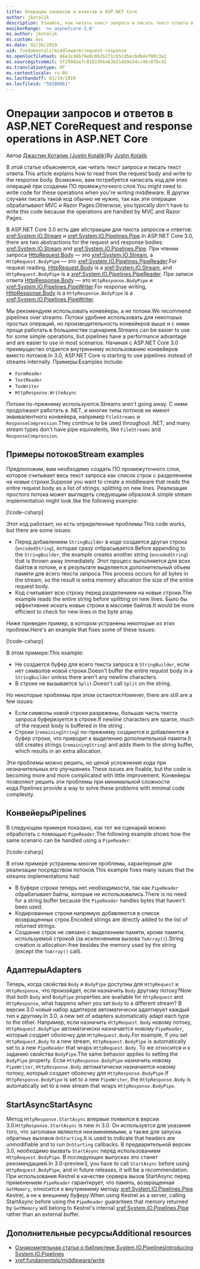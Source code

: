 ```yaml
---
title: Операции запросов и ответов в ASP.NET Core
author: jkotalik
description: Узнайте, как читать текст запроса и писать текст ответа в ASP.NET Core.
monikerRange: '>= aspnetcore-3.0'
ms.author: jkotalik
ms.custom: mvc
ms.date: 02/26/2019
uid: fundamentals/middleware/request-response
ms.openlocfilehash: b6e3cd4b79e0c062b271c65cd5ecbdb4ef80c3a1
ms.sourcegitcommit: 5f299daa7c8102d56a63b214b9a34cc4bc87bc42
ms.translationtype: HT
ms.contentlocale: ru-RU
ms.lasthandoff: 03/19/2019
ms.locfileid: "58208061"
---
```

# <a name="request-and-response-operations-in-aspnet-core"></a><span data-ttu-id="bf878-103">Операции запросов и ответов в ASP.NET Core</span><span class="sxs-lookup"><span data-stu-id="bf878-103">Request and response operations in ASP.NET Core</span></span>

<span data-ttu-id="bf878-104">Автор [Джастин Коталик (Justin Kotalik)](https://github.com/jkotalik)</span><span class="sxs-lookup"><span data-stu-id="bf878-104">By [Justin Kotalik](https://github.com/jkotalik)</span></span>

<span data-ttu-id="bf878-105">В этой статье объясняется, как читать текст запроса и писать текст ответа.</span><span class="sxs-lookup"><span data-stu-id="bf878-105">This article explains how to read from the request body and write to the response body.</span></span> <span data-ttu-id="bf878-106">Возможно, вам потребуется написать код для этих операций при создании ПО промежуточного слоя.</span><span class="sxs-lookup"><span data-stu-id="bf878-106">You might need to write code for these operations when you're writing middleware.</span></span> <span data-ttu-id="bf878-107">В других случаях писать такой код обычно не нужно, так как эти операции обрабатывают MVC и Razor Pages.</span><span class="sxs-lookup"><span data-stu-id="bf878-107">Otherwise, you typically don't have to write this code because the operations are handled by MVC and Razor Pages.</span></span>

<span data-ttu-id="bf878-108">В ASP.NET Core 3.0 есть две абстракции для текста запросов и ответов: <xref:System.IO.Stream> и <xref:System.IO.Pipelines.Pipe>.</span><span class="sxs-lookup"><span data-stu-id="bf878-108">In ASP.NET Core 3.0, there are two abstractions for the request and response bodies: <xref:System.IO.Stream> and <xref:System.IO.Pipelines.Pipe>.</span></span> <span data-ttu-id="bf878-109">При чтении запроса [HttpRequest.Body](xref:Microsoft.AspNetCore.Http.HttpRequest.Body) — это <xref:System.IO.Stream>, а `HttpRequest.BodyPipe` — это <xref:System.IO.Pipelines.PipeReader>.</span><span class="sxs-lookup"><span data-stu-id="bf878-109">For request reading, [HttpRequest.Body](xref:Microsoft.AspNetCore.Http.HttpRequest.Body) is a <xref:System.IO.Stream>, and `HttpRequest.BodyPipe` is a <xref:System.IO.Pipelines.PipeReader>.</span></span> <span data-ttu-id="bf878-110">При записи ответа [HttpResponse.Body](xref:Microsoft.AspNetCore.Http.HttpResponse.Body) — это `HttpResponse.BodyPipe` и <xref:System.IO.Pipelines.PipeWriter>.</span><span class="sxs-lookup"><span data-stu-id="bf878-110">For response writing, [HttpResponse.Body](xref:Microsoft.AspNetCore.Http.HttpResponse.Body) is a `HttpResponse.BodyPipe` is a <xref:System.IO.Pipelines.PipeWriter>.</span></span>

<span data-ttu-id="bf878-111">Мы рекомендуем использовать конвейеры, а не потоки.</span><span class="sxs-lookup"><span data-stu-id="bf878-111">We recommend pipelines over streams.</span></span> <span data-ttu-id="bf878-112">Потоки удобнее использовать для некоторых простых операций, но производительность конвейеров выше и с ними проще работать в большинстве сценариев.</span><span class="sxs-lookup"><span data-stu-id="bf878-112">Streams can be easier to use for some simple operations, but pipelines have a performance advantage and are easier to use in most scenarios.</span></span> <span data-ttu-id="bf878-113">Начиная с ASP.NET Core 3.0 преимущество отдается внутреннему использованию конвейеров вместо потоков.</span><span class="sxs-lookup"><span data-stu-id="bf878-113">In 3.0, ASP.NET Core is starting to use pipelines instead of streams internally.</span></span> <span data-ttu-id="bf878-114">Примеры:</span><span class="sxs-lookup"><span data-stu-id="bf878-114">Examples include:</span></span>

- `FormReader`
- `TextReader`
- `TexWriter`
- `HttpResponse.WriteAsync`

<span data-ttu-id="bf878-115">Потоки по-прежнему используются.</span><span class="sxs-lookup"><span data-stu-id="bf878-115">Streams aren't going away.</span></span> <span data-ttu-id="bf878-116">С ними продолжают работать в .NET, и многие типы потоков не имеют эквивалентного конвейера, например `FileStreams` и `ResponseCompression`.</span><span class="sxs-lookup"><span data-stu-id="bf878-116">They continue to be used throughout .NET, and many stream types don't have pipe equivalents, like `FileStreams` and `ResponseCompression`.</span></span>

## <a name="stream-examples"></a><span data-ttu-id="bf878-117">Примеры потоков</span><span class="sxs-lookup"><span data-stu-id="bf878-117">Stream examples</span></span>

<span data-ttu-id="bf878-118">Предположим, вам необходимо создать ПО промежуточного слоя, которое считывает весь текст запроса как список строк с разделением на новые строки.</span><span class="sxs-lookup"><span data-stu-id="bf878-118">Suppose you want to create a middleware that reads the entire request body as a list of strings, splitting on new lines.</span></span> <span data-ttu-id="bf878-119">Реализация простого потока может выглядеть следующим образом:</span><span class="sxs-lookup"><span data-stu-id="bf878-119">A simple stream implementation might look like the following example:</span></span>

[!code-csharp[](request-response/samples/3.x/RequestResponseSample/Startup.cs?name=GetListOfStringsFromStream)]

<span data-ttu-id="bf878-120">Этот код работает, но есть определенные проблемы:</span><span class="sxs-lookup"><span data-stu-id="bf878-120">This code works, but there are some issues:</span></span>

- <span data-ttu-id="bf878-121">Перед добавлением `StringBuilder` в коде создается другая строка (`encodedString`), которая сразу отбрасывается.</span><span class="sxs-lookup"><span data-stu-id="bf878-121">Before appending to the `StringBuilder`, the example creates another string (`encodedString`) that is thrown away immediately.</span></span> <span data-ttu-id="bf878-122">Этот процесс выполняется для всех байтов в потоке, и в результате выделяется дополнительный объем памяти для всего текста запроса.</span><span class="sxs-lookup"><span data-stu-id="bf878-122">This process occurs for all bytes in the stream, so the result is extra memory allocation the size of the entire request body.</span></span>
- <span data-ttu-id="bf878-123">Код считывает всю строку перед разделением на новые строки.</span><span class="sxs-lookup"><span data-stu-id="bf878-123">The example reads the entire string before splitting on new lines.</span></span> <span data-ttu-id="bf878-124">Было бы эффективнее искать новые строки в массиве байтов.</span><span class="sxs-lookup"><span data-stu-id="bf878-124">It would be more efficient to check for new lines in the byte array.</span></span>

<span data-ttu-id="bf878-125">Ниже приведен пример, в котором устранены некоторые из этих проблем.</span><span class="sxs-lookup"><span data-stu-id="bf878-125">Here's an example that fixes some of these issues:</span></span>

[!code-csharp[](request-response/samples/3.x/RequestResponseSample/Startup.cs?name=GetListOfStringsFromStreamMoreEfficient)]

<span data-ttu-id="bf878-126">В этом примере:</span><span class="sxs-lookup"><span data-stu-id="bf878-126">This example:</span></span>

- <span data-ttu-id="bf878-127">Не создается буфер для всего текста запроса в `StringBuilder`, если нет символов новой строки.</span><span class="sxs-lookup"><span data-stu-id="bf878-127">Doesn't buffer the entire request body in a `StringBuilder` unless there aren't any newline characters.</span></span>
- <span data-ttu-id="bf878-128">В строке не вызывается `Split`.</span><span class="sxs-lookup"><span data-stu-id="bf878-128">Doesn't call `Split` on the string.</span></span>

<span data-ttu-id="bf878-129">Но некоторые проблемы при этом остаются:</span><span class="sxs-lookup"><span data-stu-id="bf878-129">However, there are still are a few issues:</span></span>

- <span data-ttu-id="bf878-130">Если символы новой строки разрежены, большая часть текста запроса буферизуется в строке.</span><span class="sxs-lookup"><span data-stu-id="bf878-130">If newline characters are sparse, much of the request body is buffered in the string .</span></span>
- <span data-ttu-id="bf878-131">Строки (`remainingString`) по-прежнему создаются и добавляются в буфер строки, что приводит к выделению дополнительной памяти.</span><span class="sxs-lookup"><span data-stu-id="bf878-131">It still creates strings (`remainingString`) and adds them to the string buffer, which results in an extra allocation.</span></span>

<span data-ttu-id="bf878-132">Эти проблемы можно решить, но ценой усложнения кода при незначительных его улучшениях.</span><span class="sxs-lookup"><span data-stu-id="bf878-132">These issues are fixable, but the code is becoming more and more complicated with little improvement.</span></span> <span data-ttu-id="bf878-133">Конвейеры позволяют решить эти проблемы при минимальной сложности кода.</span><span class="sxs-lookup"><span data-stu-id="bf878-133">Pipelines provide a way to solve these problems with minimal code complexity.</span></span>

## <a name="pipelines"></a><span data-ttu-id="bf878-134">Конвейеры</span><span class="sxs-lookup"><span data-stu-id="bf878-134">Pipelines</span></span>

<span data-ttu-id="bf878-135">В следующем примере показано, как тот же сценарий можно обработать с помощью `PipeReader`.</span><span class="sxs-lookup"><span data-stu-id="bf878-135">The following example shows how the same scenario can be handled using a `PipeReader`:</span></span>

[!code-csharp[](request-response/samples/3.x/RequestResponseSample/Startup.cs?name=GetListOfStringFromPipe)]

<span data-ttu-id="bf878-136">В этом примере устранены многие проблемы, характерные для реализации посредством потоков.</span><span class="sxs-lookup"><span data-stu-id="bf878-136">This example fixes many issues that the streams implementations had:</span></span>

- <span data-ttu-id="bf878-137">В буфере строки теперь нет необходимости, так как `PipeReader` обрабатывает байты, которые не использовались.</span><span class="sxs-lookup"><span data-stu-id="bf878-137">There is no need for a string buffer because the `PipeReader` handles bytes that haven't been used.</span></span>
- <span data-ttu-id="bf878-138">Кодированные строки напрямую добавляются в список возвращенных строк.</span><span class="sxs-lookup"><span data-stu-id="bf878-138">Encoded strings are directly added to the list of returned strings.</span></span>
- <span data-ttu-id="bf878-139">Создание строк не связано с выделением памяти, кроме памяти, используемой строкой (за исключением вызова `ToArray()`).</span><span class="sxs-lookup"><span data-stu-id="bf878-139">String creation is allocation-free besides the memory used by the string (except the `ToArray()` call).</span></span>

## <a name="adapters"></a><span data-ttu-id="bf878-140">Адаптеры</span><span class="sxs-lookup"><span data-stu-id="bf878-140">Adapters</span></span>

<span data-ttu-id="bf878-141">Теперь, когда свойства `Body` и `BodyPipe` доступны для `HttpRequest` и `HttpResponse`, что произойдет, если назначить `Body` другому потоку?</span><span class="sxs-lookup"><span data-stu-id="bf878-141">Now that both `Body` and `BodyPipe` properties are available for `HttpRequest` and `HttpResponse`, what happens when you set `Body` to a different stream?</span></span> <span data-ttu-id="bf878-142">В версии 3.0 новый набор адаптеров автоматически адаптирует каждый тип к другому.</span><span class="sxs-lookup"><span data-stu-id="bf878-142">In 3.0, a new set of adapters automatically adapt each type to the other.</span></span> <span data-ttu-id="bf878-143">Например, если назначить `HttpRequest.Body` новому потоку, `HttpRequest.BodyPipe` автоматически назначается новому `PipeReader`, который создает оболочку для `HttpRequest.Body`.</span><span class="sxs-lookup"><span data-stu-id="bf878-143">For example, if you set `HttpRequest.Body` to a new stream, `HttpRequest.BodyPipe` is automatically set to a new `PipeReader` that wraps `HttpRequest.Body`.</span></span> <span data-ttu-id="bf878-144">То же относится и к заданию свойства `BodyPipe`.</span><span class="sxs-lookup"><span data-stu-id="bf878-144">The same behavior applies to setting the `BodyPipe` property.</span></span> <span data-ttu-id="bf878-145">Если `HttpResponse.BodyPipe` назначить новому `PipeWriter`, `HttpResponse.Body` автоматически назначается новому потоку, который создает оболочку для `HttpResponse.BodyPipe`.</span><span class="sxs-lookup"><span data-stu-id="bf878-145">If `HttpResponse.BodyPipe` is set to a new `PipeWriter`, the `HttpResponse.Body` is automatically set to a new stream that wraps `HttpResponse.BodyPipe`.</span></span>

## <a name="startasync"></a><span data-ttu-id="bf878-146">StartAsync</span><span class="sxs-lookup"><span data-stu-id="bf878-146">StartAsync</span></span>

<span data-ttu-id="bf878-147">Метод `HttpResponse.StartAsync` впервые появился в версии 3.0.</span><span class="sxs-lookup"><span data-stu-id="bf878-147">`HttpResponse.StartAsync` is new in 3.0.</span></span> <span data-ttu-id="bf878-148">Он используется для указания того, что заголовки являются неизменяемыми, а также для запуска обратных вызовов `OnStarting`.</span><span class="sxs-lookup"><span data-stu-id="bf878-148">It is used to indicate that headers are unmodifiable and to run `OnStarting` callbacks.</span></span> <span data-ttu-id="bf878-149">В предварительной версии 3.0, необходимо вызвать `StartAsync` перед использованием `HttpRequest.BodyPipe`. В последующих выпусках это станет рекомендацией.</span><span class="sxs-lookup"><span data-stu-id="bf878-149">In 3.0-preview3, you have to call `StartAsync` before using `HttpRequest.BodyPipe`, and in future releases, it will be a recommendation.</span></span> <span data-ttu-id="bf878-150">При использования Kestrel в качестве сервера вызов StartAsync перед применением `PipeReader` гарантирует, что память, возвращенная `GetMemory`, относится к внутреннему методу <xref:System.IO.Pipelines.Pipe> Kestrel, а не к внешнему буферу.</span><span class="sxs-lookup"><span data-stu-id="bf878-150">When using Kestrel as a server, calling StartAsync before using the `PipeReader` guarantees that memory returned by `GetMemory` will belong to Kestrel's internal <xref:System.IO.Pipelines.Pipe> rather than an external buffer.</span></span>

## <a name="additional-resources"></a><span data-ttu-id="bf878-151">Дополнительные ресурсы</span><span class="sxs-lookup"><span data-stu-id="bf878-151">Additional resources</span></span>

- [<span data-ttu-id="bf878-152">Ознакомительная статья о библиотеке System.IO.Pipelines</span><span class="sxs-lookup"><span data-stu-id="bf878-152">Introducing System.IO.Pipelines</span></span>](https://devblogs.microsoft.com/dotnet/system-io-pipelines-high-performance-io-in-net/)
- <xref:fundamentals/middleware/write>